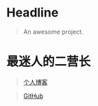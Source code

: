 # Headline

> An awesome project.





# 最迷人的二营长

> [个人博客](https://blog.csdn.net/m0_37965018)


> [GitHub](https://github.com/Corefo/ "github")

